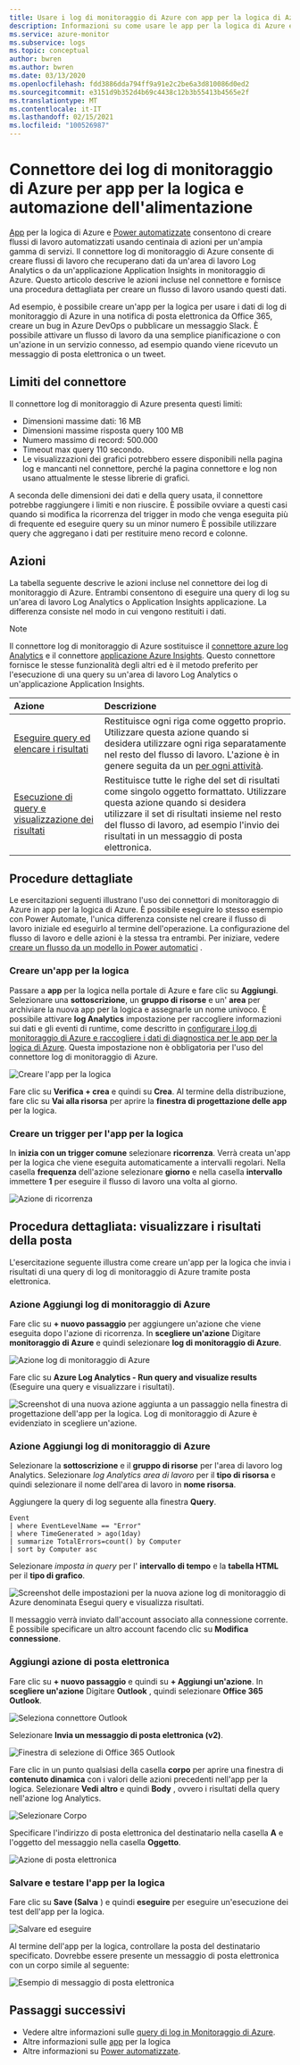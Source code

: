 ```yaml
---
title: Usare i log di monitoraggio di Azure con app per la logica di Azure e Power automatizzate
description: Informazioni su come usare le app per la logica di Azure e l'automazione dell'energia elettrica per automatizzare rapidamente i processi ripetibili usando il connettore di monitoraggio di Azure.
ms.service: azure-monitor
ms.subservice: logs
ms.topic: conceptual
author: bwren
ms.author: bwren
ms.date: 03/13/2020
ms.openlocfilehash: fdd3886dda794ff9a91e2c2be6a3d810086d0ed2
ms.sourcegitcommit: e3151d9b352d4b69c4438c12b3b55413b4565e2f
ms.translationtype: MT
ms.contentlocale: it-IT
ms.lasthandoff: 02/15/2021
ms.locfileid: "100526987"
---
```

# <a name="azure-monitor-logs-connector-for-logic-apps-and-power-automate"></a>Connettore dei log di monitoraggio di Azure per app per la logica e automazione dell'alimentazione
[App](../../logic-apps/index.yml) per la logica di Azure e [Power automatizzate](https://flow.microsoft.com) consentono di creare flussi di lavoro automatizzati usando centinaia di azioni per un'ampia gamma di servizi. Il connettore log di monitoraggio di Azure consente di creare flussi di lavoro che recuperano dati da un'area di lavoro Log Analytics o da un'applicazione Application Insights in monitoraggio di Azure. Questo articolo descrive le azioni incluse nel connettore e fornisce una procedura dettagliata per creare un flusso di lavoro usando questi dati.

Ad esempio, è possibile creare un'app per la logica per usare i dati di log di monitoraggio di Azure in una notifica di posta elettronica da Office 365, creare un bug in Azure DevOps o pubblicare un messaggio Slack.  È possibile attivare un flusso di lavoro da una semplice pianificazione o con un'azione in un servizio connesso, ad esempio quando viene ricevuto un messaggio di posta elettronica o un tweet. 

## <a name="connector-limits"></a>Limiti del connettore
Il connettore log di monitoraggio di Azure presenta questi limiti:
* Dimensioni massime dati: 16 MB
* Dimensioni massime risposta query 100 MB
* Numero massimo di record: 500.000
* Timeout max query 110 secondo.
* Le visualizzazioni dei grafici potrebbero essere disponibili nella pagina log e mancanti nel connettore, perché la pagina connettore e log non usano attualmente le stesse librerie di grafici.

A seconda delle dimensioni dei dati e della query usata, il connettore potrebbe raggiungere i limiti e non riuscire. È possibile ovviare a questi casi quando si modifica la ricorrenza del trigger in modo che venga eseguita più di frequente ed eseguire query su un minor numero È possibile utilizzare query che aggregano i dati per restituire meno record e colonne.

## <a name="actions"></a>Azioni
La tabella seguente descrive le azioni incluse nel connettore dei log di monitoraggio di Azure. Entrambi consentono di eseguire una query di log su un'area di lavoro Log Analytics o Application Insights applicazione. La differenza consiste nel modo in cui vengono restituiti i dati.

> [!NOTE]
> Il connettore log di monitoraggio di Azure sostituisce il [connettore azure log Analytics](/connectors/azureloganalytics/) e il connettore [applicazione Azure Insights](/connectors/applicationinsights/). Questo connettore fornisce le stesse funzionalità degli altri ed è il metodo preferito per l'esecuzione di una query su un'area di lavoro Log Analytics o un'applicazione Application Insights.


| Azione | Descrizione |
|:---|:---|
| [Eseguire query ed elencare i risultati](/connectors/azuremonitorlogs/#run-query-and-list-results) | Restituisce ogni riga come oggetto proprio. Utilizzare questa azione quando si desidera utilizzare ogni riga separatamente nel resto del flusso di lavoro. L'azione è in genere seguita da un [per ogni attività](../../logic-apps/logic-apps-control-flow-loops.md#foreach-loop). |
| [Esecuzione di query e visualizzazione dei risultati](/connectors/azuremonitorlogs/#run-query-and-visualize-results) | Restituisce tutte le righe del set di risultati come singolo oggetto formattato. Utilizzare questa azione quando si desidera utilizzare il set di risultati insieme nel resto del flusso di lavoro, ad esempio l'invio dei risultati in un messaggio di posta elettronica.  |

## <a name="walkthroughs"></a>Procedure dettagliate
Le esercitazioni seguenti illustrano l'uso dei connettori di monitoraggio di Azure in app per la logica di Azure. È possibile eseguire lo stesso esempio con Power Automate, l'unica differenza consiste nel creare il flusso di lavoro iniziale ed eseguirlo al termine dell'operazione. La configurazione del flusso di lavoro e delle azioni è la stessa tra entrambi. Per iniziare, vedere [creare un flusso da un modello in Power automatici](/power-automate/get-started-logic-template) .


### <a name="create-a-logic-app"></a>Creare un'app per la logica

Passare a **app** per la logica nella portale di Azure e fare clic su **Aggiungi**. Selezionare una **sottoscrizione**, un **gruppo di risorse** e un' **area** per archiviare la nuova app per la logica e assegnarle un nome univoco. È possibile attivare **log Analytics** impostazione per raccogliere informazioni sui dati e gli eventi di runtime, come descritto in [configurare i log di monitoraggio di Azure e raccogliere i dati di diagnostica per le app per la logica di Azure](../../logic-apps/monitor-logic-apps-log-analytics.md). Questa impostazione non è obbligatoria per l'uso del connettore log di monitoraggio di Azure.

![Creare l'app per la logica](media/logicapp-flow-connector/create-logic-app.png)


Fare clic su **Verifica + crea** e quindi su **Crea**. Al termine della distribuzione, fare clic su **Vai alla risorsa** per aprire la **finestra di progettazione delle app** per la logica.

### <a name="create-a-trigger-for-the-logic-app"></a>Creare un trigger per l'app per la logica
In **inizia con un trigger comune** selezionare **ricorrenza**. Verrà creata un'app per la logica che viene eseguita automaticamente a intervalli regolari. Nella casella **frequenza** dell'azione selezionare **giorno** e nella casella **intervallo** immettere **1** per eseguire il flusso di lavoro una volta al giorno.

![Azione di ricorrenza](media/logicapp-flow-connector/recurrence-action.png)

## <a name="walkthrough-mail-visualized-results"></a>Procedura dettagliata: visualizzare i risultati della posta
L'esercitazione seguente illustra come creare un'app per la logica che invia i risultati di una query di log di monitoraggio di Azure tramite posta elettronica. 

### <a name="add-azure-monitor-logs-action"></a>Azione Aggiungi log di monitoraggio di Azure
Fare clic su **+ nuovo passaggio** per aggiungere un'azione che viene eseguita dopo l'azione di ricorrenza. In **scegliere un'azione** Digitare **monitoraggio di Azure** e quindi selezionare **log di monitoraggio di Azure**.

![Azione log di monitoraggio di Azure](media/logicapp-flow-connector/select-azure-monitor-connector.png)

Fare clic su **Azure Log Analytics - Run query and visualize results** (Eseguire una query e visualizzare i risultati).

![Screenshot di una nuova azione aggiunta a un passaggio nella finestra di progettazione dell'app per la logica. Log di monitoraggio di Azure è evidenziato in scegliere un'azione.](media/logicapp-flow-connector/select-query-action-visualize.png)


### <a name="add-azure-monitor-logs-action"></a>Azione Aggiungi log di monitoraggio di Azure

Selezionare la **sottoscrizione** e il **gruppo di risorse** per l'area di lavoro log Analytics. Selezionare *log Analytics area di lavoro* per il **tipo di risorsa** e quindi selezionare il nome dell'area di lavoro in **nome risorsa**.

Aggiungere la query di log seguente alla finestra **Query**.  

```Kusto
Event
| where EventLevelName == "Error" 
| where TimeGenerated > ago(1day)
| summarize TotalErrors=count() by Computer
| sort by Computer asc   
```

Selezionare *imposta in query* per l' **intervallo di tempo** e la **tabella HTML** per il **tipo di grafico**.
   
![Screenshot delle impostazioni per la nuova azione log di monitoraggio di Azure denominata Esegui query e visualizza risultati.](media/logicapp-flow-connector/run-query-visualize-action.png)

Il messaggio verrà inviato dall'account associato alla connessione corrente. È possibile specificare un altro account facendo clic su **Modifica connessione**.

### <a name="add-email-action"></a>Aggiungi azione di posta elettronica

Fare clic su **+ nuovo passaggio** e quindi su **+ Aggiungi un'azione**. In **scegliere un'azione** Digitare **Outlook** , quindi selezionare **Office 365 Outlook**.

![Seleziona connettore Outlook](media/logicapp-flow-connector/select-outlook-connector.png)

Selezionare **Invia un messaggio di posta elettronica (v2)**.

![Finestra di selezione di Office 365 Outlook](media/logicapp-flow-connector/select-mail-action.png)

Fare clic in un punto qualsiasi della casella **corpo** per aprire una finestra di **contenuto dinamica** con i valori delle azioni precedenti nell'app per la logica. Selezionare **Vedi altro** e quindi **Body** , ovvero i risultati della query nell'azione log Analytics.

![Selezionare Corpo](media/logicapp-flow-connector/select-body.png)

Specificare l'indirizzo di posta elettronica del destinatario nella casella **A** e l'oggetto del messaggio nella casella **Oggetto**. 

![Azione di posta elettronica](media/logicapp-flow-connector/mail-action.png)


### <a name="save-and-test-your-logic-app"></a>Salvare e testare l'app per la logica
Fare clic su **Save (Salva** ) e quindi **eseguire** per eseguire un'esecuzione dei test dell'app per la logica.

![Salvare ed eseguire](media/logicapp-flow-connector/save-run.png)


Al termine dell'app per la logica, controllare la posta del destinatario specificato.  Dovrebbe essere presente un messaggio di posta elettronica con un corpo simile al seguente:

![Esempio di messaggio di posta elettronica](media/logicapp-flow-connector/sample-mail.png)



## <a name="next-steps"></a>Passaggi successivi

- Vedere altre informazioni sulle [query di log in Monitoraggio di Azure](../log-query/log-query-overview.md).
- Altre informazioni sulle [app](../../logic-apps/index.yml) per la logica
- Altre informazioni su [Power automatizzate](https://flow.microsoft.com).
